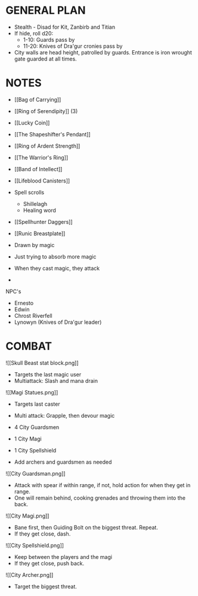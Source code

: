 # GENERAL PLAN
- Stealth - Disad for Kit, Zanbirb and Titian
- If hide, roll d20:
	- 1-10: Guards pass by
	- 11-20:  Knives of Dra'gur cronies pass by
- City walls are head height, patrolled by guards. Entrance is iron wrought gate guarded at all times. 


# NOTES
- [[Bag of Carrying]] 
- [[Ring of Serendipity]] (3)
- [[Lucky Coin]]
- [[The Shapeshifter's Pendant]]
- [[Ring of Ardent Strength]]
- [[The Warrior's Ring]]
- [[Band of Intellect]]
- [[Lifeblood Canisters]]
- Spell scrolls
	- Shillelagh
	- Healing word
- [[Spellhunter Daggers]]
- [[Runic Breastplate]]

- Drawn by magic
- Just trying to absorb more magic
- When they cast magic, they attack
- 


NPC's
- Ernesto 
- Edwin
- Chrost Riverfell
- Lynowyn (Knives of Dra'gur leader)


# COMBAT

![[Skull Beast stat block.png]]
- Targets the last magic user 
- Multiattack: Slash and mana drain


![[Magi Statues.png]]
- Targets last caster
- Multi attack: Grapple, then devour magic













- 4 City Guardsmen
- 1 City Magi
- 1 City Spellshield
- Add archers and guardsmen as needed

![[City Guardsman.png]]
- Attack with spear if within range, if not, hold action for when they get in range. 
- One will remain behind, cooking grenades and throwing them into the back. 

![[City Magi.png]]
- Bane first, then Guiding Bolt on the biggest threat. Repeat. 
- If they get close, dash. 

![[City Spellshield.png]]
- Keep between the players and the magi
- If they get close, push back. 

![[City Archer.png]]
- Target the biggest threat. 